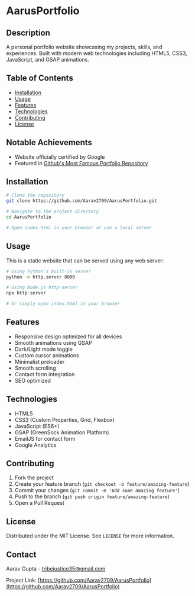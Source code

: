 # AarusPortfolio

## Description

A personal portfolio website showcasing my projects, skills, and experiences. Built with modern web technologies including HTML5, CSS3, JavaScript, and GSAP animations.

## Table of Contents

- [Installation](#installation)
- [Usage](#usage)
- [Features](#features)
- [Technologies](#technologies)
- [Contributing](#contributing)
- [License](#license)

## Notable Achievements

- Website officially certified by Google
- Featured in [Github's Most Famous Portfolio Repository](https://github.com/emmabostian/developer-portfolios)

## Installation

```bash
# Clone the repository
git clone https://github.com/Aarav2709/AarusPortfolio.git

# Navigate to the project directory
cd AarusPortfolio

# Open index.html in your browser or use a local server
```

## Usage

This is a static website that can be served using any web server:

```bash
# Using Python's built-in server
python -m http.server 8000

# Using Node.js http-server
npx http-server

# Or simply open index.html in your browser
```

## Features

- Responsive design optimized for all devices
- Smooth animations using GSAP
- Dark/Light mode toggle
- Custom cursor animations
- Minimalist preloader
- Smooth scrolling
- Contact form integration
- SEO optimized

## Technologies

- HTML5
- CSS3 (Custom Properties, Grid, Flexbox)
- JavaScript (ES6+)
- GSAP (GreenSock Animation Platform)
- EmailJS for contact form
- Google Analytics

## Contributing

1. Fork the project
2. Create your feature branch (`git checkout -b feature/amazing-feature`)
3. Commit your changes (`git commit -m 'Add some amazing feature'`)
4. Push to the branch (`git push origin feature/amazing-feature`)
5. Open a Pull Request

## License

Distributed under the MIT License. See `LICENSE` for more information.

## Contact

Aarav Gupta - tribejustice35@gmail.com

Project Link: [https://github.com/Aarav2709/AarusPortfolio](https://github.com/Aarav2709/AarusPortfolio)
